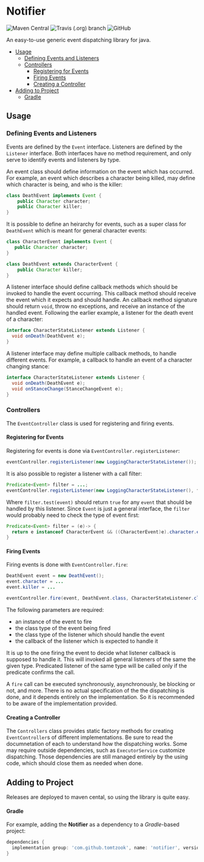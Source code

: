# Notifier
![Maven Central](https://img.shields.io/maven-central/v/com.github.tomtzook/notifier)
![Travis (.org) branch](https://img.shields.io/travis/tomtzook/Notifier/master.svg)
![GitHub](https://img.shields.io/github/license/tomtzook/Notifier.svg)

An easy-to-use generic event dispatching library for java. 

- [Usage](#usage)
  - [Defining Events and Listeners](#defining-events-and-listeners)
  - [Controllers](#controllers)
    - [Registering for Events](#registering-for-events)
    - [Firing Events](#firing-events)
    - [Creating a Controller](#creating-a-controller)
- [Adding to Project](#adding-to-project)
  - [Gradle](#gradle)

## Usage

### Defining Events and Listeners

Events are defined by the `Event` interface. Listeners are defined by the `Listener` interface. Both interfaces have no method requirement, and only serve to identify events and listeners by type.

An event class should define information on the event which has occurred. For example, an event which describes a character being killed, may define which character is being, and who is the killer:
```Java
class DeathEvent implements Event {
    public Character character;
    public Character killer;
}
```
It is possible to define an heirarchy for events, such as a super class for `DeathEvent` which is meant for general character events:
```Java
class CharacterEvent implements Event {
   public Character character;
}

class DeathEvent extends CharacterEvent {
    public Character killer;
}
```

A listener interface should define callback methods which should be invoked to handle the event occurring. This callback method should receive the event which it expects and should handle. An callback method signature should return `void`, throw no exceptions, and receive an instance of the handled event. Following the earlier example, a listener for the death event of a character:
```Java
interface CharacterStateListener extends Listener {
  void onDeath(DeathEvent e);
}
```
A listener interface may define multiple callback methods, to handle different events. For example, a callback to handle an event of a character changing stance:
```Java
interface CharacterStateListener extends Listener {
  void onDeath(DeathEvent e);
  void onStanceChange(StanceChangeEvent e);
}
```
### Controllers

The `EventController` class is used for registering and firing events. 

#### Registering for Events

Registering for events is done via `EventController.registerListener`:
```Java
eventController.registerListener(new LoggingCharacterStateListener());
```

It is also possible to register a listener with a call filter:
```Java
Predicate<Event> filter = ...;
eventController.registerListener(new LoggingCharacterStateListener(), filter);
```
Where `filter.test(event)` should return `true` for any `event` that should be handled by this listener. 
Since `Event` is just a general interface, the `filter` would probably need to check the type of event first:
```Java
Predicate<Event> filter = (e)-> {
  return e instanceof CharacterEvent && ((CharacterEvent)e).character.equals(mainCharacter);
}
```

#### Firing Events

Firing events is done with `EventController.fire`:
```Java
DeathEvent event = new DeathEvent();
event.character = ...
event.killer = ...

eventController.fire(event, DeathEvent.class, CharacterStateListener.class, CharacterStateListener::onDeath);
```
The following parameters are required:
- an instance of the event to fire
- the class type of the event being fired
- the class type of the listener which should handle the event
- the callback of the listener which is expected to handle it

It is up to the one firing the event to decide what listener callback is supposed to handle it. This will invoked all general listeners of the same the given type. Predicated listener of the same type will be called only if the predicate confirms the call.

A `fire` call can be executed synchronously, asynchronously, be blocking or not, and more. There is no actual specification of the the dispatching is done, and it depends entirely on the implementation. So it is recommended to be aware of the implementation provided.

#### Creating a Controller

The `Controllers` class provides static factory methods for creating `EventController`s of different implementations. Be sure to read the documnetation of each to understand how the dispatching works. Some may require outside dependencies, such as `ExecutorService` customize dispatching. Those dependencies are still managed entirely by the using code, which should close them as needed when done.

## Adding to Project

Releases are deployed to maven cental, so using the library is quite easy.

#### Gradle

For example, adding the __Notifier__ as a dependency to a _Gradle_-based project:
```Groovy
dependencies {
  implementation group: 'com.github.tomtzook', name: 'notifier', version: $version
}
``` 

